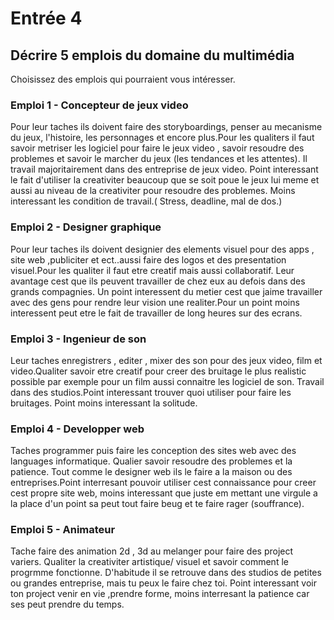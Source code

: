 # Entrée 4
## Décrire 5 emplois du domaine du multimédia
Choisissez des emplois qui pourraient vous intéresser. 

### Emploi 1 - Concepteur de jeux video

Pour leur taches ils doivent faire des storyboardings, penser au mecanisme du jeux, l'histoire, les personnages et encore plus.Pour les qualiters il faut savoir metriser les logiciel pour faire le jeux video , savoir resoudre des problemes et savoir le marcher du jeux (les tendances et les attentes). Il travail majoritairement dans des entreprise de jeux video. Point interessant le fait d'utiliser la creativiter beaucoup que se soit poue le jeux lui meme et aussi au niveau de la creativiter pour resoudre des problemes. Moins interessant les condition de travail.( Stress, deadline, mal de dos.)


### Emploi 2 - Designer graphique

Pour leur taches ils doivent designier des elements visuel pour des apps , site web ,publiciter et ect..aussi faire des logos et des presentation visuel.Pour les qualiter il faut etre creatif mais aussi collaboratif. Leur avantage cest que ils peuvent travailler de chez eux au defois dans des grands compagnies. Un point interessent du metier cest que jaime travailler avec des gens pour rendre leur vision une realiter.Pour un point moins interessent peut etre le fait de travailler de long heures sur des ecrans.

### Emploi 3 - Ingenieur de son

Leur taches enregistrers , editer , mixer des son pour des jeux video, film et video.Qualiter savoir etre creatif pour creer des bruitage le plus realistic possible par exemple pour un film aussi connaitre les logiciel de son. Travail dans des studios.Point interessant trouver quoi utiliser pour faire les bruitages. Point moins interessant la solitude.

### Emploi 4 - Developper web

Taches programmer puis faire les conception des sites web avec des languages informatique. Qualier savoir resoudre des problemes et la patience. Tout comme le designer web ils le faire a la maison ou des entreprises.Point interresant pouvoir utiliser cest connaissance pour creer cest propre site web, moins interessant que juste em mettant une virgule a la place d'un point sa peut tout faire beug et te faire rager (souffrance).

### Emploi 5 - Animateur 

Tache faire des animation 2d , 3d au melanger pour faire des project variers. Qualiter la creativiter artistique/ visuel et savoir comment le progrmme fonctionne. D'habitude il se retrouve dans des studios de petites ou grandes entreprise, mais tu peux le faire chez toi.
Point interessant voir ton project venir en vie ,prendre forme, moins interresant la patience car ses peut prendre du temps.

